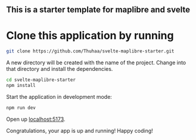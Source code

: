 ## This is a starter template for maplibre and svelte
# Clone this application by running
```bash
git clone https://github.com/Thuhaa/svelte-maplibre-starter.git
```
A new directory will be created with the name of the project. Change into that directory and install the dependencies.
```bash
cd svelte-maplibre-starter
npm install
```
Start the application in development mode:
```bash
npm run dev
```
Open up [localhost:5173](http://localhost:5173).

Congratulations, your app is up and running!
Happy coding!
